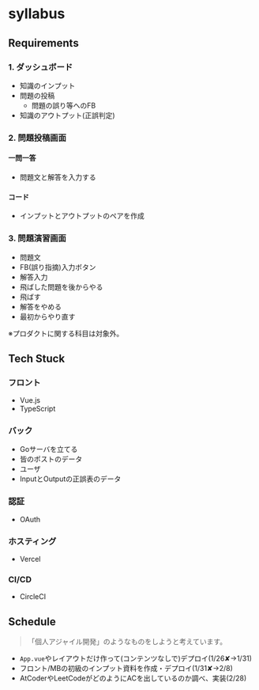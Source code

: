 # syllabus

## Requirements
### 1. ダッシュボード
- 知識のインプット
- 問題の投稿
    - 問題の誤り等へのFB
- 知識のアウトプット(正誤判定)
### 2. 問題投稿画面
#### 一問一答
- 問題文と解答を入力する
#### コード
- インプットとアウトプットのペアを作成
### 3. 問題演習画面
- 問題文
- FB(誤り指摘)入力ボタン
- 解答入力
- 飛ばした問題を後からやる
- 飛ばす
- 解答をやめる
- 最初からやり直す

※プロダクトに関する科目は対象外。

## Tech Stuck
### フロント
- Vue.js
- TypeScript 

### バック
- Goサーバを立てる
- 皆のポストのデータ
- ユーザ
- InputとOutputの正誤表のデータ

### 認証
- OAuth

### ホスティング
- Vercel

### CI/CD
- CircleCI

## Schedule 
> 「個人アジャイル開発」のようなものをしようと考えています。

- `App.vue`やレイアウトだけ作って(コンテンツなしで)デプロイ(1/26✘→1/31)
- フロント/MBの初級のインプット資料を作成・デプロイ(1/31✘→2/8)
- AtCoderやLeetCodeがどのようにACを出しているのか調べ、実装(2/28)